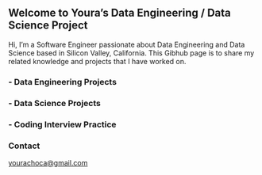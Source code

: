 ## Welcome to Youra’s Data Engineering / Data Science Project

Hi, I’m a Software Engineer passionate about Data Engineering and Data Science based in Silicon Valley, California. 
This Gibhub page is to share my related knowledge and projects that I have worked on.

### - Data Engineering Projects
### - Data Science Projects
### - Coding Interview Practice


### Contact
yourachoca@gmail.com

